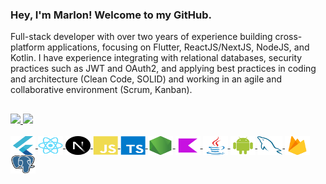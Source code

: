 ### Hey, I'm Marlon! Welcome to my GitHub.
Full-stack developer with over two years of experience building cross-platform applications, focusing on Flutter, ReactJS/NextJS, NodeJS, and Kotlin. I have experience integrating with relational databases, security practices such as JWT and OAuth2, and applying     best practices in coding and architecture (Clean Code, SOLID) and working in an agile and collaborative environment (Scrum, Kanban).
##
<div>
  <a href="https://github.com/marlonsilvadev">
  <img height="170em" src="https://github-readme-stats.vercel.app/api?username=marlonsilvadev&show_icons=true&theme=dark&include_all_commits=true&count_private=true"/>
  <img height="120em" src="https://github-readme-stats.vercel.app/api/top-langs/?username=marlonsilvadev&layout=compact&langs_count=7&theme=dark"/>
</div>
<div style="display: inline_block"><br>
   <img align="center" alt="Marlon-Flutter" height="30" width="40" src="https://raw.githubusercontent.com/devicons/devicon/master/icons/flutter/flutter-original.svg">
   <img align="center" alt="Marlon-React" height="30" width="40" src="https://raw.githubusercontent.com/devicons/devicon/master/icons/react/react-original.svg">
   <img align="center" alt="Marlon-Next" height="30" width="40" src="https://raw.githubusercontent.com/devicons/devicon/master/icons/nextjs/nextjs-original.svg">
   <img align="center" alt="Marlon-Js" height="30" width="40" src="https://raw.githubusercontent.com/devicons/devicon/master/icons/javascript/javascript-plain.svg">
   <img align="center" alt="Marlon-Ts" height="30" width="40" src="https://raw.githubusercontent.com/devicons/devicon/master/icons/typescript/typescript-plain.svg">
   <img align="center" alt="Marlon-Node" height="30" width="40" src="https://raw.githubusercontent.com/devicons/devicon/master/icons/nodejs/nodejs-original.svg">
   <img align="center" alt="Marlon-Kotlin" height="30" width="40" src="https://raw.githubusercontent.com/devicons/devicon/master/icons/kotlin/kotlin-plain.svg">
   <img align="center" alt="Marlon-Java" height="30" width="40" src="https://raw.githubusercontent.com/devicons/devicon/master/icons/java/java-original.svg">
  <img align="center" alt="Marlon-Android" height="30" width="40" src="https://raw.githubusercontent.com/devicons/devicon/master/icons/android/android-original.svg">
   <img align="center" alt="Marlon-Mysql" height="30" width="40" src="https://raw.githubusercontent.com/devicons/devicon/master/icons/mysql/mysql-original.svg">
   <img align="center" alt="Marlon-Firebase" height="30" width="40" src="https://raw.githubusercontent.com/devicons/devicon/master/icons/firebase/firebase-original.svg">
   <img align="center" alt="Marlon-Postgres" height="30" width="40" src="https://raw.githubusercontent.com/devicons/devicon/master/icons/postgresql/postgresql-original.svg">
</div>
  


